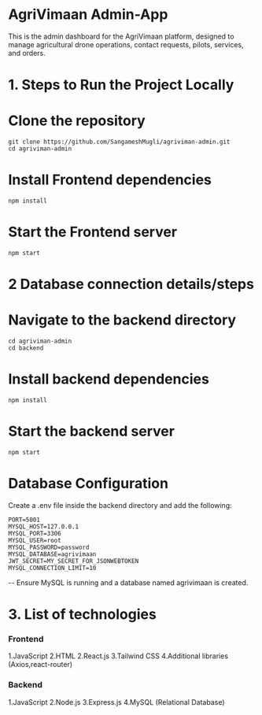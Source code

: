 # AgriVimaan Admin-App

This is the admin dashboard for the AgriVimaan platform, designed to manage agricultural drone operations, contact requests, pilots, services, and orders.


# 1. Steps to Run the Project Locally

# Clone the repository
``` 
git clone https://github.com/SangameshMugli/agriviman-admin.git
cd agriviman-admin
```
# Install Frontend dependencies
```
npm install
```
# Start the Frontend  server
```
npm start
```

# 2 Database connection details/steps


# Navigate to the backend directory
```
cd agriviman-admin
cd backend
```

# Install backend dependencies
```
npm install
```
# Start the backend server
```
npm start
```

# Database Configuration

Create a .env file inside the backend directory and add the following:
```
PORT=5001
MYSQL_HOST=127.0.0.1
MYSQL_PORT=3306
MYSQL_USER=root
MYSQL_PASSWORD=password
MYSQL_DATABASE=agrivimaan
JWT_SECRET=MY_SECRET_FOR_JSONWEBTOKEN
MYSQL_CONNECTION_LIMIT=10
```
-- Ensure MySQL is running and a database named agrivimaan is created.

# 3. List of technologies 

### Frontend
1.JavaScript
2.HTML
2.React.js
3.Tailwind CSS
4.Additional libraries (Axios,react-router)

### Backend
1.JavaScript 
2.Node.js
3.Express.js
4.MySQL (Relational Database)




